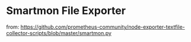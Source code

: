 # Smartmon File Exporter

from: https://github.com/prometheus-community/node-exporter-textfile-collector-scripts/blob/master/smartmon.py
